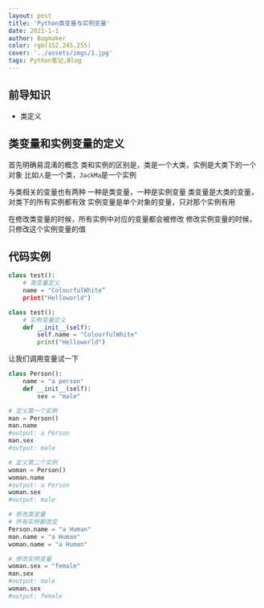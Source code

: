 ```yaml
---
layout: post
title: 'Python类变量与实例变量'
date: 2021-1-1
author: Bugmaker
color: rgb(152,245,255)
cover: '../assets/imgs/1.jpg'
tags: Python笔记,Blog
---
```


## 前导知识

- 类定义
## 类变量和实例变量的定义
首先明确易混淆的概念
类和实例的区别是，类是一个大类，实例是大类下的一个对象
比如```人```是一个类，```JackMa```是一个实例

与类相关的变量也有两种
一种是类变量，一种是实例变量
类变量是大类的变量，对类下的所有实例都有效
实例变量是单个对象的变量，只对那个实例有用

在修改类变量的时候，所有实例中对应的变量都会被修改
修改实例变量的时候，只修改这个实例变量的值
## 代码实例
```python
class test():
	# 类变量定义
	name = "ColourfulWhite”
	print("Helloworld")
```
```python
class test():
	# 实例变量定义
	def __init__(self):
		self.name = "ColourfulWhite"
		print("Helloworld")
```
让我们调用变量试一下
```python
class Person():
	name = "a person"
	def __init__(self):
		sex = "male"
```
```python
# 定义第一个实例
man = Person()
man.name
#output: a Person
man.sex
#output: male

# 定义第二个实例
woman = Person()
woman.name
#output: a Person
woman.sex
#output: male

# 修改类变量
# 所有实例都改变
Person.name = "a Human"
man.name = "a Human"
woman.name = "a Human"

# 修改实例变量
woman.sex = "female"
man.sex
#output: male
woman.sex
#output: female
```